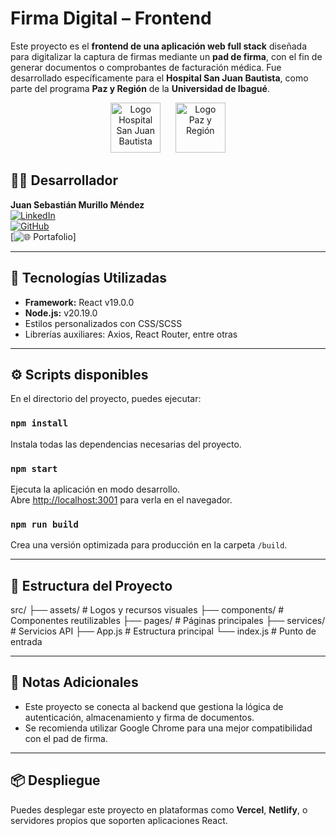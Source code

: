 # Firma Digital – Frontend

Este proyecto es el **frontend de una aplicación web full stack** diseñada para digitalizar la captura de firmas mediante un **pad de firma**, con el fin de generar documentos o comprobantes de facturación médica. Fue desarrollado específicamente para el **Hospital San Juan Bautista**, como parte del programa **Paz y Región** de la **Universidad de Ibagué**.

<div align="center">
  <img src="./src/assets/logo-hospital.png" alt="Logo Hospital San Juan Bautista" height="80"/>
  &nbsp;&nbsp;&nbsp;&nbsp;
  <img src="./src/assets/logo-paz-y-region.png" alt="Logo Paz y Región" height="80"/>
</div>

## 👨‍💻 Desarrollador

**Juan Sebastián Murillo Méndez**  
[![LinkedIn](https://img.shields.io/badge/LinkedIn-blue?logo=linkedin&style=flat-square)](https://www.linkedin.com/in/juan-sebastian-murillo/)  
[![GitHub](https://img.shields.io/badge/GitHub-black?logo=github&style=flat-square)](https://github.com/tu-usuario-github)  
[![🌐 Portafolio](https://tu-portafolio.com)]

---

## 🚀 Tecnologías Utilizadas

- **Framework:** React v19.0.0  
- **Node.js:** v20.19.0  
- Estilos personalizados con CSS/SCSS  
- Librerías auxiliares: Axios, React Router, entre otras

---

## ⚙️ Scripts disponibles

En el directorio del proyecto, puedes ejecutar:

### `npm install`

Instala todas las dependencias necesarias del proyecto.

### `npm start`

Ejecuta la aplicación en modo desarrollo.  
Abre [http://localhost:3001](http://localhost:3001) para verla en el navegador.

### `npm run build`

Crea una versión optimizada para producción en la carpeta `/build`.

---

## 📁 Estructura del Proyecto

src/ ├── assets/ # Logos y recursos visuales ├── components/ # Componentes reutilizables ├── pages/ # Páginas principales ├── services/ # Servicios API ├── App.js # Estructura principal └── index.js # Punto de entrada


---

## 📝 Notas Adicionales

- Este proyecto se conecta al backend que gestiona la lógica de autenticación, almacenamiento y firma de documentos.
- Se recomienda utilizar Google Chrome para una mejor compatibilidad con el pad de firma.

---

## 📦 Despliegue

Puedes desplegar este proyecto en plataformas como **Vercel**, **Netlify**, o servidores propios que soporten aplicaciones React.
